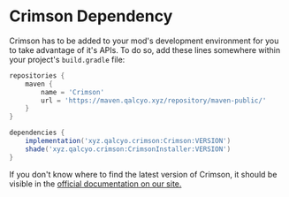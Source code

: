 # Crimson Dependency
Crimson has to be added to your mod's development environment for you to take advantage of it's APIs. To do so, add these lines somewhere within your project's `build.gradle` file:
```gradle
repositories {
    maven {
        name = 'Crimson'
        url = 'https://maven.qalcyo.xyz/repository/maven-public/'
    }
}

dependencies {
    implementation('xyz.qalcyo.crimson:Crimson:VERSION')
    shade('xyz.qalcyo.crimson:CrimsonInstaller:VERSION')
}
```
If you don't know where to find the latest version of Crimson, it should be visible in the [official documentation on our site.](https://docs.qalcyo.xyz/crimson/)